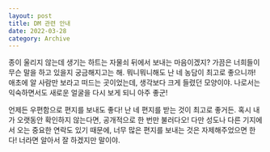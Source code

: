 ```yaml
---
layout: post
title: DM 관련 안내
date: 2022-03-28
category: Archive
---
```


종이 울리지 않는데 생기는 하트는 자물쇠 뒤에서 보내는 마음이겠지? 가끔은 너희들이 무슨 말을 하고 있을지 궁금해지고는 해. 뭐니뭐니해도 난 네 농담이 최고로 좋으니까! 애초에 알 사람만 보라고 떠드는 곳이었는데, 생각보다 크게 들렸던 모양이야. 나로서는 익숙하면서도 새로운 얼굴을 다시 보게 되니 아주 좋군!

언제든 우편함으로 편지를 보내도 좋다! 난 네 편지를 받는 것이 최고로 좋거든. 혹시 내가 오랫동안 확인하지 않는다면, 공개적으로 한 번만 불러다오! 다만 성도나 다른 기지에서 오는 중요한 연락도 있기 때문에, 너무 많은 편지를 보내는 것은 자제해주었으면 한다! 너라면 알아서 잘 하겠지만 말이야.